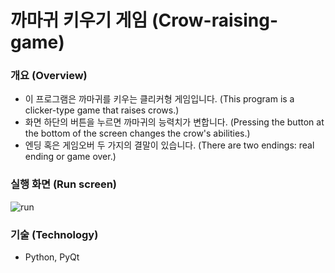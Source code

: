 # 까마귀 키우기 게임 (Crow-raising-game)
### 개요 (Overview)
- 이 프로그램은 까마귀를 키우는 클리커형 게임입니다. (This program is a clicker-type game that raises crows.)
- 화면 하단의 버튼을 누르면 까마귀의 능력치가 변합니다. (Pressing the button at the bottom of the screen changes the crow's abilities.)
- 엔딩 혹은 게임오버 두 가지의 결말이 있습니다. (There are two endings: real ending or game over.)

### 실행 화면 (Run screen)
![run](https://github.com/dbfanck/Crow-raising-game/assets/108846191/e54c517f-0075-4caa-9c0c-73dfa9b7ff2c)

### 기술 (Technology)
- Python, PyQt
